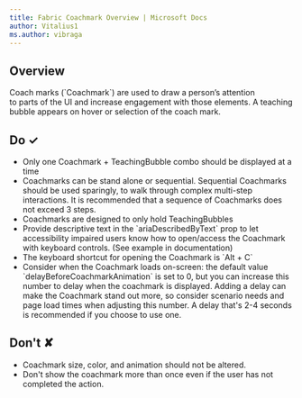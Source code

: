 ```yaml
---
title: Fabric Coachmark Overview | Microsoft Docs
author: Vitalius1
ms.author: vibraga
---
```


## Overview
Coach marks (&#x60;Coachmark&#x60;) are used to draw a person’s attention to parts of the UI and increase engagement with those elements. A teaching bubble appears on hover or selection of the coach mark.



## Do &#10003;
- Only one Coachmark + TeachingBubble combo should be displayed at a time
- Coachmarks can be stand alone or sequential. Sequential Coachmarks should be used sparingly, to walk through complex multi-step interactions. It is recommended that a sequence of Coachmarks does not exceed 3 steps.
- Coachmarks are designed to only hold TeachingBubbles
- Provide descriptive text in the &#x60;ariaDescribedByText&#x60; prop to let accessibility impaired users know how to open&#x2F;access the Coachmark with keyboard controls. (See example in documentation)
- The keyboard shortcut for opening the Coachmark is &#x60;Alt + C&#x60;
- Consider when the Coachmark loads on-screen: the default value &#x60;delayBeforeCoachmarkAnimation&#x60; is set to 0, but you can increase this number to delay when the coachmark is displayed. Adding a delay can make the Coachmark stand out more, so consider scenario needs and page load times when adjusting this number. A delay that&#39;s 2-4 seconds is recommended if you choose to use one.


## Don't &#10008;
- Coachmark size, color, and animation should not be altered.
- Don&#39;t show the coachmark more than once even if the user has not completed the action.

